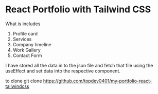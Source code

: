 # React Portfolio with Tailwind CSS

What is includes 

1. Profile card 
2. Services 
3. Company timeline 
4. Work Gallery 
5. Contact Form 

I have stored all the data in to the json file and fetch that file using the useEffect and set data into the respective component. 


to clone git clone https://github.com/topdev0401/my-portfolio-react-tailwindcss
